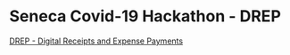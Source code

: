 # Seneca Covid-19 Hackathon - DREP


[DREP - Digital Receipts and Expense Payments](https://drep.xyz/statics/index.html)
